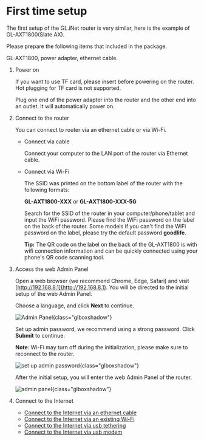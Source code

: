 # First time setup

The first setup of the GL.iNet router is very similar, here is the example of GL-AXT1800(Slate AX).

Please prepare the following items that included in the package.

GL-AXT1800, power adapter, ethernet cable.

1. Power on

    If you want to use TF card, please insert before powering on the router. Hot plugging for TF card is not supported.

    Plug one end of the power adapter into the router and the other end into an outlet. It will automatically power on.

2. Connect to the router

    You can connect to router via an ethernet cable or via Wi-Fi.

    * Connect via cable

        Connect your computer to the LAN port of the router via Ethernet cable.

    * Connect via Wi-Fi

        The SSID was printed on the bottom label of the router with the following formats:

        **GL-AXT1800-XXX** or **GL-AXT1800-XXX-5G**

        Search for the SSID of the router in your computer/phone/tablet and input the WiFi password. Please find the WiFi password on the label on the back of the router. Some models if you can't find the WiFi password on the label, please try the default password **goodlife**.

        **Tip:** The QR code on the label on the back of the GL-AXT1800 is with wifi connection information and can be quickly connected using your phone's QR code scanning tool.

3. Access the web Admin Panel

    Open a web browser (we recommend Chrome, Edge, Safari) and visit [http://192.168.8.1](http://192.168.8.1). You will be directed to the initial setup of the web Admin Panel.

    Choose a language, and click **Next** to continue.

    ![Admin Panel](https://static.gl-inet.com/docs/en/4/tutorials/first_time_setup/admin_panel_first_time_login.png){class="glboxshadow"}

    Set up admin password, we recommend using a strong password. Click **Submit** to continue.

    **Note**: Wi-Fi may turn off during the initialization, please make sure to reconnect to the router.

    ![set up admin password](https://static.gl-inet.com/docs/en/4/tutorials/first_time_setup/set_up_your_admin_password.png){class="glboxshadow"}

    After the initial setup, you will enter the web Admin Panel of the router.

    ![admin panel](https://static.gl-inet.com/docs/en/4/tutorials/first_time_setup/admin_panel.png){class="glboxshadow"}

4. Connect to the Internet

    * [Connect to the Internet via an ethernet cable](../internet_ethernet)
    * [Connect to the Internet via an existing Wi-Fi](../internet_repeater)
    * [Connect to the Internet via usb tethering](../internet_tethering)
    * [Connect to the Internet via usb modem](../internet_cellular)
